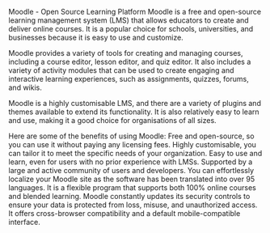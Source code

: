 Moodle - Open Source Learning Platform
Moodle is a free and open-source learning management system (LMS) that allows educators to create and deliver online courses. It is a popular choice for schools, universities, and businesses because it is easy to use and customize.

Moodle provides a variety of tools for creating and managing courses, including a course editor, lesson editor, and quiz editor. It also includes a variety of activity modules that can be used to create engaging and interactive learning experiences, such as assignments, quizzes, forums, and wikis.

Moodle is a highly customisable LMS, and there are a variety of plugins and themes available to extend its functionality. It is also relatively easy to learn and use, making it a good choice for organisations of all sizes.

Here are some of the benefits of using Moodle:
Free and open-source, so you can use it without paying any licensing fees.
Highly customisable, you can tailor it to meet the specific needs of your organization.
Easy to use and learn, even for users with no prior experience with LMSs.
Supported by a large and active community of users and developers.
You can effortlessly localize your Moodle site as the software has been translated into over 95 languages.
It is a flexible program that supports both 100% online courses and blended learning.
Moodle constantly updates its security controls to ensure your data is protected from loss, misuse, and unauthorized access.
It offers cross-browser compatibility and a default mobile-compatible interface.